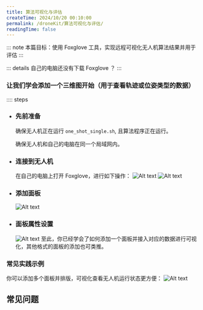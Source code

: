 ```yaml
---
title: 算法可视化与评估
createTime: 2024/10/20 00:10:00
permalink: /droneKit/算法可视化与评估/
readingTime: false
---
```

::: note 本篇目标：使用 Foxglove 工具，实现远程可视化无人机算法结果并用于评估
:::

::: details 自己的电脑还没有下载 Foxglove ？
<LinkCard icon="twemoji:astonished-face" title="下载 Foxglove" href="https://foxglove.dev/download" > </LinkCard>
:::

### 让我们学会添加一个三维图开始（用于查看轨迹或位姿类型的数据）
:::: steps

- ### 先前准备
    确保无人机正在运行 `one_shot_single.sh`, 且算法程序正在运行。

    确保无人机和自己的电脑在同一个局域网内。

- ### 连接到无人机
    在自己的电脑上打开 Foxglove，进行如下操作：
    ![Alt text](https://emnavi-doc-img.oss-cn-beijing.aliyuncs.com/emnavi_assets/intro/foxglove_step_1.png)
    ![Alt text](https://emnavi-doc-img.oss-cn-beijing.aliyuncs.com/emnavi_assets/intro/foxglove_step_2.png)

- ### 添加面板
    ![Alt text](https://emnavi-doc-img.oss-cn-beijing.aliyuncs.com/emnavi_assets/intro/foxglove_step_3.png)

- ### 面板属性设置
    ![Alt text](https://emnavi-doc-img.oss-cn-beijing.aliyuncs.com/emnavi_assets/intro/foxglove_step_4.png)
    至此，你已经学会了如何添加一个面板并接入对应的数据进行可视化，其他格式的面板的添加也可类推。


### 常见实践示例
你可以添加多个面板并排版，可视化查看无人机运行状态更方便：
![Alt text](https://emnavi-doc-img.oss-cn-beijing.aliyuncs.com/emnavi_assets/intro/vin_fusion_demo.png)

## 常见问题

<LinkCard icon="twemoji:astonished-face" title="Foxglove常见问题" href="/droneKit/电脑问题排查/Foxglove可视化工具问题/" > </LinkCard>